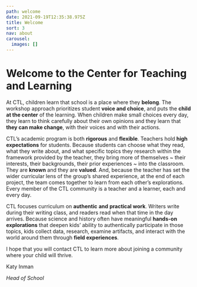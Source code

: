 ```yaml
---
path: welcome
date: 2021-09-19T12:35:38.975Z
title: Welcome
sort: 3
nav: about
carousel:
  images: []
---
```

# Welcome to the Center for Teaching and Learning

At CTL, children learn that school is a place where they **belong**. The workshop approach prioritizes student **voice and choice**, and puts the **child at the center** of the learning. When children make small choices every day, they learn to think carefully about their own opinions and they learn that **they can make change**, with their voices and with their actions. 

CTL’s academic program is both **rigorous** and **flexible**. Teachers hold **high expectations** for students. Because students can choose what they read, what they write about, and what specific topics they research within the framework provided by the teacher, they bring more of themselves \~ their interests, their backgrounds, their prior experiences \~ into the classroom. They are **known** and they are **valued**. And, because the teacher has set the wider curricular lens of the group’s shared experience, at the end of each project, the team comes together to learn from each other’s explorations. Every member of the CTL community is a teacher and a learner, each and every day. 

CTL focuses curriculum on **authentic** **and** **practical work**. Writers write during their writing class, and readers read when that time in the day arrives. Because science and history often have meaningful **hands-on explorations** that deepen kids’ ability to authentically participate in those topics, kids collect data, research, examine artifacts, and interact with the world around them through **field experiences**. 

I hope that you will contact CTL to learn more about joining a community where your child will thrive. 



Katy Inman

*Head of School*